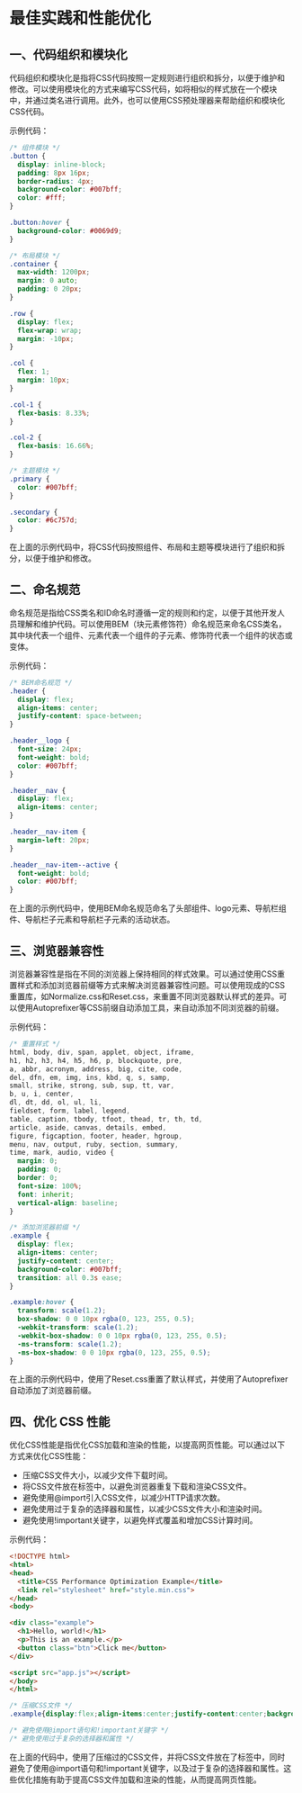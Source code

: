 # 最佳实践和性能优化

## 一、代码组织和模块化

代码组织和模块化是指将CSS代码按照一定规则进行组织和拆分，以便于维护和修改。可以使用模块化的方式来编写CSS代码，如将相似的样式放在一个模块中，并通过类名进行调用。此外，也可以使用CSS预处理器来帮助组织和模块化CSS代码。

示例代码：

```css
/* 组件模块 */
.button {
  display: inline-block;
  padding: 8px 16px;
  border-radius: 4px;
  background-color: #007bff;
  color: #fff;
}

.button:hover {
  background-color: #0069d9;
}

/* 布局模块 */
.container {
  max-width: 1200px;
  margin: 0 auto;
  padding: 0 20px;
}

.row {
  display: flex;
  flex-wrap: wrap;
  margin: -10px;
}

.col {
  flex: 1;
  margin: 10px;
}

.col-1 {
  flex-basis: 8.33%;
}

.col-2 {
  flex-basis: 16.66%;
}

/* 主题模块 */
.primary {
  color: #007bff;
}

.secondary {
  color: #6c757d;
}
```

在上面的示例代码中，将CSS代码按照组件、布局和主题等模块进行了组织和拆分，以便于维护和修改。

## 二、命名规范

命名规范是指给CSS类名和ID命名时遵循一定的规则和约定，以便于其他开发人员理解和维护代码。可以使用BEM（块元素修饰符）命名规范来命名CSS类名，其中块代表一个组件、元素代表一个组件的子元素、修饰符代表一个组件的状态或变体。

示例代码：

```css
/* BEM命名规范 */
.header {
  display: flex;
  align-items: center;
  justify-content: space-between;
}

.header__logo {
  font-size: 24px;
  font-weight: bold;
  color: #007bff;
}

.header__nav {
  display: flex;
  align-items: center;
}

.header__nav-item {
  margin-left: 20px;
}

.header__nav-item--active {
  font-weight: bold;
  color: #007bff;
}
```

在上面的示例代码中，使用BEM命名规范命名了头部组件、logo元素、导航栏组件、导航栏子元素和导航栏子元素的活动状态。

## 三、浏览器兼容性

浏览器兼容性是指在不同的浏览器上保持相同的样式效果。可以通过使用CSS重置样式和添加浏览器前缀等方式来解决浏览器兼容性问题。可以使用现成的CSS重置库，如Normalize.css和Reset.css，来重置不同浏览器默认样式的差异。可以使用Autoprefixer等CSS前缀自动添加工具，来自动添加不同浏览器的前缀。

示例代码：

```css
/* 重置样式 */
html, body, div, span, applet, object, iframe,
h1, h2, h3, h4, h5, h6, p, blockquote, pre,
a, abbr, acronym, address, big, cite, code,
del, dfn, em, img, ins, kbd, q, s, samp,
small, strike, strong, sub, sup, tt, var,
b, u, i, center,
dl, dt, dd, ol, ul, li,
fieldset, form, label, legend,
table, caption, tbody, tfoot, thead, tr, th, td,
article, aside, canvas, details, embed,
figure, figcaption, footer, header, hgroup,
menu, nav, output, ruby, section, summary,
time, mark, audio, video {
  margin: 0;
  padding: 0;
  border: 0;
  font-size: 100%;
  font: inherit;
  vertical-align: baseline;
}

/* 添加浏览器前缀 */
.example {
  display: flex;
  align-items: center;
  justify-content: center;
  background-color: #007bff;
  transition: all 0.3s ease;
}

.example:hover {
  transform: scale(1.2);
  box-shadow: 0 0 10px rgba(0, 123, 255, 0.5);
  -webkit-transform: scale(1.2);
  -webkit-box-shadow: 0 0 10px rgba(0, 123, 255, 0.5);
  -ms-transform: scale(1.2);
  -ms-box-shadow: 0 0 10px rgba(0, 123, 255, 0.5);
}
```

在上面的示例代码中，使用了Reset.css重置了默认样式，并使用了Autoprefixer自动添加了浏览器前缀。

## 四、优化 CSS 性能

优化CSS性能是指优化CSS加载和渲染的性能，以提高网页性能。可以通过以下方式来优化CSS性能：

- 压缩CSS文件大小，以减少文件下载时间。
- 将CSS文件放在<head>标签中，以避免浏览器重复下载和渲染CSS文件。
- 避免使用@import引入CSS文件，以减少HTTP请求次数。
- 避免使用过于复杂的选择器和属性，以减少CSS文件大小和渲染时间。
- 避免使用!important关键字，以避免样式覆盖和增加CSS计算时间。

示例代码：

```html
<!DOCTYPE html>
<html>
<head>
  <title>CSS Performance Optimization Example</title>
  <link rel="stylesheet" href="style.min.css">
</head>
<body>

<div class="example">
  <h1>Hello, world!</h1>
  <p>This is an example.</p>
  <button class="btn">Click me</button>
</div>

<script src="app.js"></script>
</body>
</html>
```

```css
/* 压缩CSS文件 */
.example{display:flex;align-items:center;justify-content:center;background-color:#007bff;transition:all .3s ease}.example:hover{transform:scale(1.2);box-shadow:0 0 10px rgba(0,123,255,.5)}.btn{display:inline-block;padding:.5rem 1rem;border-radius:4px;background-color:#fff;border:1px solid #007bff;color:#007bff;transition:all .3s ease}.btn:hover{background-color:#007bff;color:#fff;border-color:#007bff}

/* 避免使用@import语句和!important关键字 */
/* 避免使用过于复杂的选择器和属性 */

```

在上面的代码中，使用了压缩过的CSS文件，并将CSS文件放在了<head>标签中，同时避免了使用@import语句和!important关键字，以及过于复杂的选择器和属性。这些优化措施有助于提高CSS文件加载和渲染的性能，从而提高网页性能。